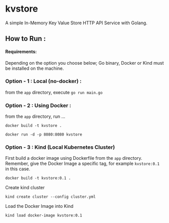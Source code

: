 # kvstore
 A simple In-Memory Key Value Store HTTP API Service with Golang.

## How to Run :

#### Requirements: 
Depending on the option you choose below; Go binary, Docker or Kind must be installed on the machine.

### Option - 1 : Local (no-docker) : 

from the `app` directory, execute `go run main.go`
### Option - 2 : Using Docker :

from the `app` directory, run ...
```
docker build -t kvstore .
```
```
docker run -d -p 8080:8080 kvstore
```

### Option - 3 : Kind (Local Kubernetes Cluster)

First build a docker image using Dockerfile from the `app` directory. Remember, give the Docker Image a specific tag, for example `kvstore:0.1` in this case.

```
docker build -t kvstore:0.1 .
```
Create kind cluster
```
kind create cluster --config cluster.yml
```
Load the Docker Image into Kind
```
kind load docker-image kvstore:0.1
```

